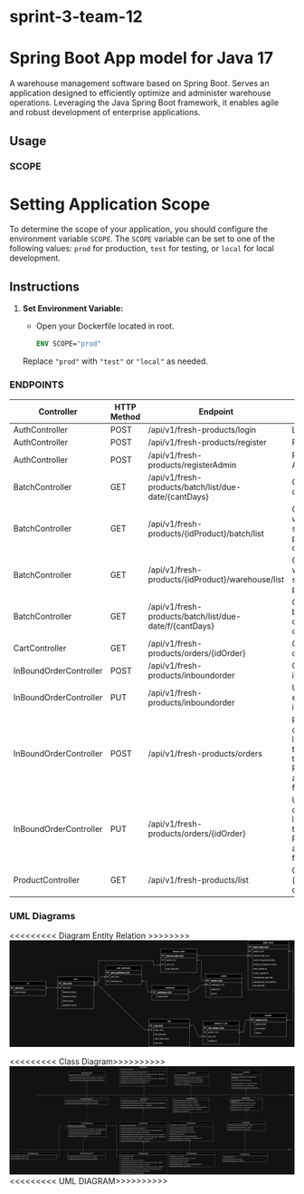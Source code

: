 # sprint-3-team-12

# Spring Boot App model for Java 17

A warehouse management software based on Spring Boot. Serves an application designed to efficiently optimize and administer warehouse operations. Leveraging the Java Spring Boot framework, it enables agile and robust development of enterprise applications.

## Usage

### SCOPE

# Setting Application Scope

To determine the scope of your application, you should configure the environment variable `SCOPE`. The `SCOPE` variable can be set to one of the following values: `prod` for production, `test` for testing, or `local` for local development.

## Instructions

1. **Set Environment Variable:**
    - Open your Dockerfile located in root.

      ```Dockerfile
      ENV SCOPE="prod"
      ```

   Replace `"prod"` with `"test"` or `"local"` as needed.


### ENDPOINTS

| Controller              | HTTP Method | Endpoint                                                   | Description                                                                                     |
|-------------------------|-------------|------------------------------------------------------------|-------------------------------------------------------------------------------------------------|
| AuthController          | POST        | /api/v1/fresh-products/login                               | Login                                                                                           |
| AuthController          | POST        | /api/v1/fresh-products/register                            | Register                                                                                        |
| AuthController          | POST        | /api/v1/fresh-products/registerAdmin                       | Register Admin                                                                                  |
| BatchController         | GET         | /api/v1/fresh-products/batch/list/due-date/{cantDays}      | Get batches due by days                                                                         |
| BatchController         | GET         | /api/v1/fresh-products/{idProduct}/batch/list              | Get warehouse stock by product ID ordered                                                       |
| BatchController         | GET         | /api/v1/fresh-products/{idProduct}/warehouse/list          | Get all warehouse stock by product ID                                                           |
| BatchController         | GET         | /api/v1/fresh-products/batch/list/due-date/f/{cantDays}    | Get due batches by days and category                                                            |
| CartController          | GET         | /api/v1/fresh-products/orders/{idOrder}                    | Get cart by order ID                                                                            |
| InBoundOrderController  | POST        | /api/v1/fresh-products/inboundorder                        | Create a new inbound order                                                                      |
| InBoundOrderController  | PUT         | /api/v1/fresh-products/inboundorder                        | Update an existing inbound order                                                                |
| InBoundOrderController  | POST        | /api/v1/fresh-products/orders                              | Register an order with the list of products that make up the PurchaseOrder and calculate final price |
| InBoundOrderController  | PUT         | /api/v1/fresh-products/orders/{idOrder}                    | Update an order with the list of products that take the PurchaseOrder and calculate final price |
| ProductController       | GET         | /api/v1/fresh-products/list                                | Get products (optional: by category)                                                            |

### UML Diagrams

<<<<<<<<< Diagram Entity Relation >>>>>>>>
![UML Diagram](./docs/DER_Sprint3.png)

<<<<<<<<< Class Diagram>>>>>>>>>>
![UML Diagram](./docs/Diagrama_de_Clases.png)
<<<<<<<<< UML DIAGRAM>>>>>>>>>>
